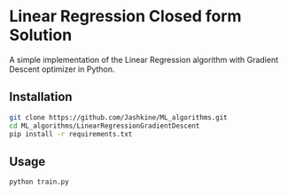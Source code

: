 # Linear Regression Closed form Solution

A simple implementation of the Linear Regression algorithm with Gradient Descent optimizer in Python.

## Installation
```bash
git clone https://github.com/Jashkine/ML_algorithms.git
cd ML_algorithms/LinearRegressionGradientDescent
pip install -r requirements.txt
```

## Usage
```bash
python train.py
```



